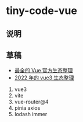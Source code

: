 # tiny-code-vue

## 说明

## 草稿

- [最全的 Vue 官方生态整理](https://juejin.cn/post/7068115300658446343)
- [2022 年的 vue3 生态整理](https://juejin.cn/post/7094188949945450526)

1. vue3
2. vite
3. vue-router@4
4. pinia axios
5. lodash immer
